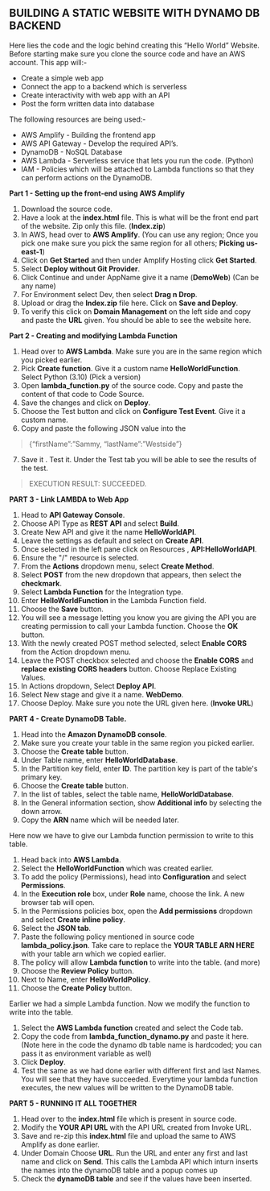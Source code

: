 
## BUILDING A STATIC WEBSITE WITH DYNAMO DB BACKEND

Here lies the code and the logic behind creating this “Hello World” Website. Before starting make sure you clone the source code and have an AWS account. This app will:-
- Create a simple web app
- Connect the app to a backend which is serverless
- Create interactivity with web app with an API
- Post the form written data into database

The following resources are being used:- 
+ AWS Amplify - Building the frontend app
+ AWS API Gateway - Develop the required API’s.
+ DynamoDB - NoSQL Database 
+ AWS Lambda - Serverless service that lets you run the code. (Python)
+ IAM - Policies which will be attached to Lambda functions so that they can perform actions on the DynamoDB.

**Part 1 - Setting up the front-end using AWS Amplify**


1. Download the source code.
1. Have a look at the **index.html** file. This is what will be the front end part of the website. Zip only this file. (**Index.zip**)
1. In AWS, head over to **AWS Amplify**. (You can use any region; Once you pick one make sure you pick the same region for all others; **Picking us-east-1**)
1. Click on **Get Started** and then under Amplify Hosting click **Get Started**.
1. Select **Deploy without Git Provider**.
1. Click Continue and under AppName give it a name (**DemoWeb**) (Can be any name)
1. For Environment select Dev, then select **Drag n Drop**.
1. Upload or drag the **Index.zip** file here. Click on **Save and Deploy**.
1. To verify this click on **Domain Management** on the left side and copy and paste the **URL** given. You should be able to see the website here.

**Part 2 - Creating and modifying Lambda Function**

1. Head over to **AWS Lambda**. Make sure you are in the same region which you picked earlier.
1. Pick **Create function**. Give it a custom name **HelloWorldFunction**. Select Python (3.10) (Pick a version) 
1. Open **lambda_function.py** of the source code. Copy and paste the content of that code to Code Source.
1. Save the changes and click on **Deploy**.
1. Choose the Test button and click on **Configure Test Event**. Give it a custom name.
1. Copy and paste the following JSON value into the 
> {“firstName”:”Sammy, “lastName”:”Westside”}
7. Save it . Test it. Under the Test tab you will be able to see the results of the test.
> EXECUTION RESULT: SUCCEEDED.


**PART 3 - Link LAMBDA to Web App**

1. Head to **API Gateway Console**.
1. Choose API Type as **REST API** and select **Build**.
1. Create New API and give it the name **HelloWorldAPI**.
1. Leave the settings as default and select on **Create API**.
1. Once selected in the left pane click on Resources , **API:HelloWorldAPI**.
1. Ensure the "/" resource is selected.
1. From the **Actions** dropdown menu, select **Create Method**.
1. Select **POST** from the new dropdown that appears, then select the **checkmark**.
1. Select **Lambda Function** for the Integration type.
1. Enter **HelloWorldFunction** in the Lambda Function field.
1. Choose the **Save** button.
1. You will see a message letting you know you are giving the API you are creating permission to call your Lambda function. Choose the **OK** button.
1. With the newly created POST method selected, select **Enable CORS** from the Action dropdown menu.
1. Leave the POST checkbox selected and choose the **Enable CORS** and **replace existing CORS headers** button. Choose Replace Existing Values.
1. In Actions dropdown, Select **Deploy API**.
1. Select New stage and give it a name. **WebDemo**.
1. Choose Deploy. Make sure you note the URL given here. (**Invoke URL**)

**PART 4 - Create DynamoDB Table.**

1. Head into the **Amazon DynamoDB console**.
1. Make sure you create your table in the same region you picked earlier.
1. Choose the **Create table** button.
1. Under Table name, enter **HelloWorldDatabase**.
1. In the Partition key field, enter **ID**. The partition key is part of the table's primary key.
1. Choose the **Create table** button.
1. In the list of tables, select the table name, **HelloWorldDatabase**.
1. In the General information section, show **Additional info** by selecting the down arrow.
1. Copy the **ARN** name which will be needed later.

Here now we have to give our Lambda function permission to write to this table.

1. Head back into **AWS Lambda**.
1. Select the **HelloWorldFunction** which was created earlier.
1. To add the policy (Permissions), head into **Configuration** and select **Permissions**.
1. In the **Execution role** box, under **Role** name, choose the link. A new browser tab will open.
1. In the Permissions policies box, open the **Add permissions** dropdown and select **Create inline policy**.
1. Select the **JSON tab**.
1. Paste the following policy mentioned in source code **lambda_policy.json**. Take care to replace the **YOUR TABLE ARN HERE** with your table arn which we copied earlier.
1. The policy will allow **Lambda function** to write into the table. (and more)
1. Choose the **Review Policy** button.
1. Next to Name, enter **HelloWorldPolicy**.
1. Choose the **Create Policy** button.

Earlier we had a simple Lambda function. Now we modify the function to write into the table. 

1. Select the **AWS Lambda function** created and select the Code tab.
1. Copy the code from **lambda_function_dynamo.py** and paste it here. (Note here in the code the dynamo db table name is hardcoded; you can pass it as environment variable as well)
1. Click **Deploy**.
1. Test the same as we had done earlier with different first and last Names. You will see that they have succeeded. Everytime your lambda function executes, the new values will be written to the DynamoDB table.

**PART 5 - RUNNING IT ALL TOGETHER**

1. Head over to the **index.html** file which is present in source code.
1. Modify the **YOUR API URL** with the API URL created from Invoke URL.
1. Save and re-zip this **index.html** file and upload the same to AWS Amplify as done earlier.
1. Under Domain Choose **URL**. Run the URL and enter any first and last name and click on **Send**. This calls the Lambda API which inturn inserts the names into the dynamoDB table and a popup comes up
1. Check the **dynamoDB table** and see if the values have been inserted.
